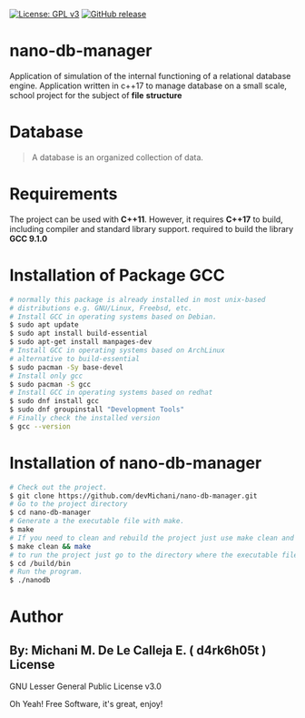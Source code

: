 [![License: GPL v3](https://img.shields.io/badge/License-GPLv3-blue.svg)](https://www.gnu.org/licenses/gpl-3.0)
[![GitHub release](https://img.shields.io/badge/release-v1.0.0-green)](https://github.com/devMichani/nano-db-manager.git)

# nano-db-manager
Application of simulation of the internal functioning of a relational database engine. Application written in c++17 to manage database on a small scale, school project for the subject of __file__ __structure__

# Database
>   A database is an organized collection of data.

# Requirements
The project can be used with __C++11__. However, it requires __C++17__ to build, including compiler and standard library support. required to build the library __GCC 9.1.0__

# Installation of Package GCC
```sh
# normally this package is already installed in most unix-based 
# distributions e.g. GNU/Linux, Freebsd, etc.
# Install GCC in operating systems based on Debian.
$ sudo apt update
$ sudo apt install build-essential
$ sudo apt-get install manpages-dev
# Install GCC in operating systems based on ArchLinux
# alternative to build-essential
$ sudo pacman -Sy base-devel
# Install only gcc
$ sudo pacman -S gcc 
# Install GCC in operating systems based on redhat
$ sudo dnf install gcc
$ sudo dnf groupinstall "Development Tools"
# Finally check the installed version
$ gcc --version
```

# Installation of nano-db-manager
```sh
# Check out the project.
$ git clone https://github.com/devMichani/nano-db-manager.git
# Go to the project directory
$ cd nano-db-manager
# Generate a the executable file with make. 
$ make
# If you need to clean and rebuild the project just use make clean and make. 
$ make clean && make
# to run the project just go to the directory where the executable file is located.
$ cd /build/bin 
# Run the program.
$ ./nanodb
```
# Author
By: Michani M. De Le Calleja E. ( d4rk6h05t ) 
License
----

GNU Lesser General Public License v3.0

Oh Yeah! Free Software,  it's great, enjoy!
